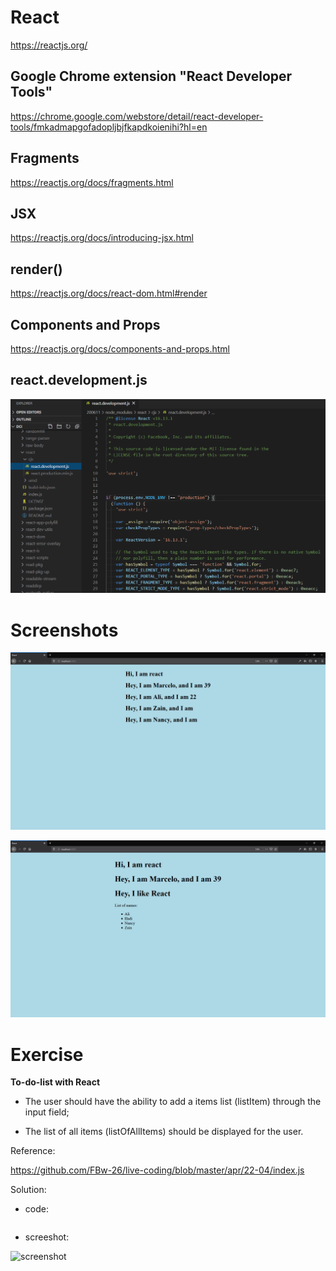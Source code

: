 # React

https://reactjs.org/  

## Google Chrome extension "React Developer Tools"

https://chrome.google.com/webstore/detail/react-developer-tools/fmkadmapgofadopljbjfkapdkoienihi?hl=en

## Fragments

https://reactjs.org/docs/fragments.html

## JSX

https://reactjs.org/docs/introducing-jsx.html

## render()

https://reactjs.org/docs/react-dom.html#render

## Components and Props

https://reactjs.org/docs/components-and-props.html

## react.development.js

![screenshot](./src/img/react.PNG)

# Screenshots

![screenshot](./src/img/screenshot.png)

![screenshot](./src/img/screenshot2.png)

# Exercise

**To-do-list with React**

- The user should have the ability to add a items list (listItem) through the input field;

- The list of all items (listOfAllItems) should be displayed for the user.

Reference:

https://github.com/FBw-26/live-coding/blob/master/apr/22-04/index.js

Solution:

- code:

```

```

- screeshot:

![screenshot](./src/img/solution.png)
